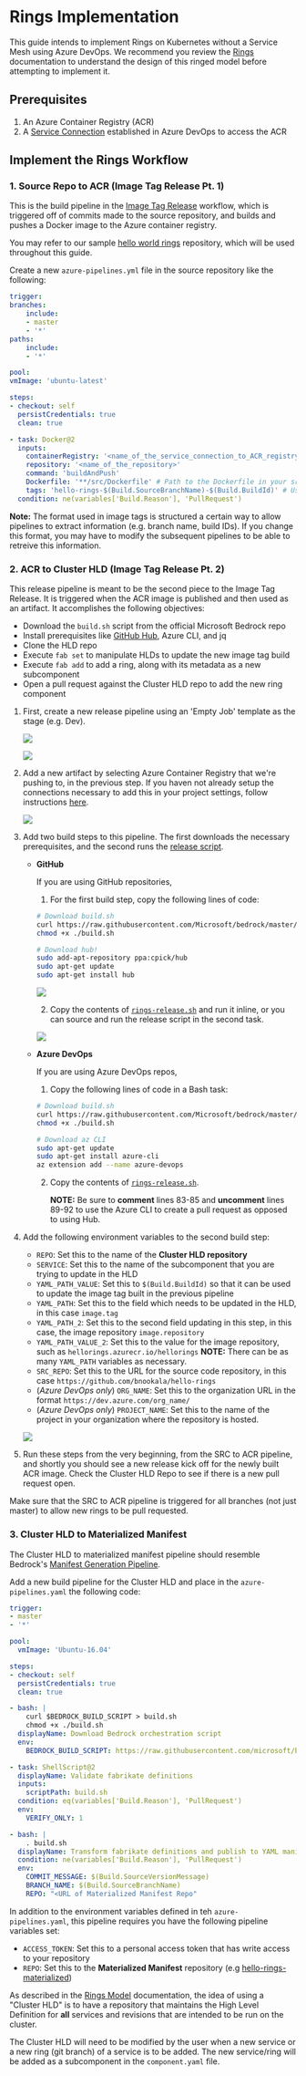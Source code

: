# Rings Implementation

This guide intends to implement Rings on Kubernetes without a Service Mesh using Azure DevOps. We recommend you review the [Rings](https://github.com/microsoft/bedrock-rings/blob/master/README.md) documentation to understand the design of this ringed model before attempting to implement it.

## Prerequisites

1. An Azure Container Registry (ACR)
2. A [Service Connection](https://docs.microsoft.com/en-us/azure/devops/pipelines/library/service-endpoints?view=azure-devops&tabs=yaml) established in Azure DevOps to access the ACR

## Implement the Rings Workflow

### 1. Source Repo to ACR (Image Tag Release Pt. 1)

This is the build pipeline in the [Image Tag Release](https://github.com/microsoft/bedrock/blob/master/gitops/azure-devops/ImageTagRelease.md) workflow, which is triggered off of commits made to the source repository, and builds and pushes a Docker image to the Azure container registry.

You may refer to our sample [hello world rings](https://github.com/bnookala/hello-rings) repository, which will be used throughout this guide.

Create a new `azure-pipelines.yml` file in the source repository like the following:

```yaml
trigger:
branches:
    include:
    - master
    - '*'
paths:
    include:
    - '*'

pool:
vmImage: 'ubuntu-latest'

steps:
- checkout: self
  persistCredentials: true
  clean: true

- task: Docker@2
  inputs:
    containerRegistry: '<name_of_the_service_connection_to_ACR_registry>'
    repository: '<name_of_the_repository>'
    command: 'buildAndPush'
    Dockerfile: '**/src/Dockerfile' # Path to the Dockerfile in your src repo
    tags: 'hello-rings-$(Build.SourceBranchName)-$(Build.BuildId)' # Use this format to have the tag name audit information forward for the next pipelines
  condition: ne(variables['Build.Reason'], 'PullRequest')
```

**Note:** The format used in image tags is structured a certain way to allow pipelines to extract information (e.g. branch name, build IDs). If you change this format, you may have to modify the subsequent pipelines to be able to retreive this information.

### 2. ACR to Cluster HLD (Image Tag Release Pt. 2)

This release pipeline is meant to be the second piece to the Image Tag Release. It is triggered when the ACR image is published and then used as an artifact. It accomplishes the following objectives:

- Download the `build.sh` script from the official Microsoft Bedrock repo
- Install prerequisites like [GitHub Hub](https://hub.github.com/), Azure CLI, and jq
- Clone the HLD repo
- Execute `fab set` to manipulate HLDs to update the new image tag build
- Execute `fab add` to add a ring, along with its metadata as a new subcomponent
- Open a pull request against the Cluster HLD repo to add the new ring component

1. First, create a new release pipeline using an 'Empty Job' template as the stage (e.g. Dev).

    ![](./../images/new_release_pipeline.png)

    ![](./../images/new_stage.png)

2. Add a new artifact by selecting Azure Container Registry that we're pushing to, in the previous step. If you haven not already setup the connections necessary to add this in your project settings, follow instructions [here](../azure-devops/ImageTagRelease.md#Create-a-service-connection-to-ACR).

    ![](./../images/artifact_acr.png)

3. Add two build steps to this pipeline. The first downloads the necessary prerequisites, and the second runs the [release script](https://github.com/microsoft/bedrock-rings/blob/master/rings-release.sh).

    - **GitHub**

        If you are using GitHub repositories,

        1. For the first build step, copy the following lines of code:

        ```sh
        # Download build.sh
        curl https://raw.githubusercontent.com/Microsoft/bedrock/master/gitops/azure-devops/build.sh > build.sh
        chmod +x ./build.sh

        # Download hub!
        sudo add-apt-repository ppa:cpick/hub
        sudo apt-get update
        sudo apt-get install hub
        ```

        ![](./../images/download_prereqs.png)

        2. Copy the contents of [`rings-release.sh`](https://github.com/microsoft/bedrock-rings/blob/master/rings-release.sh) and run it inline, or you can source and run the release script in the second task.

         ![](./../images/run_release.png)

    - **Azure DevOps**

        If you are using Azure DevOps repos,

        1. Copy the following lines of code in a Bash task:

        ```sh
        # Download build.sh
        curl https://raw.githubusercontent.com/Microsoft/bedrock/master/gitops/azure-devops/build.sh > build.sh
        chmod +x ./build.sh

        # Download az CLI
        sudo apt-get update
        sudo apt-get install azure-cli
        az extension add --name azure-devops
        ```

        2. Copy the contents of [`rings-release.sh`](https://github.com/microsoft/bedrock-rings/blob/master/rings-release.sh).

            **NOTE:** Be sure to **comment** lines 83-85 and **uncomment** lines 89-92 to use the Azure CLI to create a pull request as opposed to using Hub.

4. Add the following environment variables to the second build step:
   - `REPO`: Set this to the name of the **Cluster HLD repository**
   - `SERVICE`: Set this to the name of the subcomponent that you are trying to update in the HLD
   - `YAML_PATH_VALUE`: Set this to `$(Build.BuildId)` so that it can be used to update the image tag built in the previous pipeline
   - `YAML_PATH`: Set this to the field which needs to be updated in the HLD, in this case `image.tag`
   - `YAML_PATH_2`: Set this to the second field updating in this step, in this case, the image repository `image.repository`
   - `YAML_PATH_VALUE_2`: Set this to the value for the image repository, such as `hellorings.azurecr.io/hellorings`
   **NOTE:** There can be as many `YAML_PATH` variables as necessary.
   - `SRC_REPO`: Set this to the URL for the source code repository, in this case `https://github.com/bnookala/hello-rings`
   - (*Azure DevOps only*) `ORG_NAME`: Set this to the organization URL in the format `https://dev.azure.com/org_name/`
   - (*Azure DevOps only*) `PROJECT_NAME`: Set this to the name of the project in your organization where the repository is hosted.

    ![](./../images/env_variables.png)

5. Run these steps from the very beginning, from the SRC to ACR pipeline, and shortly you should see a new release kick off for the newly built ACR image. Check the Cluster HLD Repo to see if there is a new pull request open.

Make sure that the SRC to ACR pipeline is triggered for all branches (not just master) to allow new rings to be pull requested.

### 3. Cluster HLD to Materialized Manifest

The Cluster HLD to materialized manifest pipeline should resemble Bedrock's [Manifest Generation Pipeline](https://github.com/microsoft/bedrock/blob/master/gitops/azure-devops/ManifestGeneration.md).

Add a new build pipeline for the Cluster HLD and place in the `azure-pipelines.yaml` the following code:

```yaml
trigger:
- master
- '*'

pool:
  vmImage: 'Ubuntu-16.04'

steps:
- checkout: self
  persistCredentials: true
  clean: true

- bash: |
    curl $BEDROCK_BUILD_SCRIPT > build.sh
    chmod +x ./build.sh
  displayName: Download Bedrock orchestration script
  env:
    BEDROCK_BUILD_SCRIPT: https://raw.githubusercontent.com/microsoft/bedrock/master/gitops/azure-devops/build.sh

- task: ShellScript@2
  displayName: Validate fabrikate definitions
  inputs:
    scriptPath: build.sh
  condition: eq(variables['Build.Reason'], 'PullRequest')
  env:
    VERIFY_ONLY: 1

- bash: |
    . build.sh
  displayName: Transform fabrikate definitions and publish to YAML manifests to repo
  condition: ne(variables['Build.Reason'], 'PullRequest')
  env:
    COMMIT_MESSAGE: $(Build.SourceVersionMessage)
    BRANCH_NAME: $(Build.SourceBranchName)
    REPO: "<URL of Materialized Manifest Repo"
```

In addition to the environment variables defined in teh `azure-pipelines.yaml`, this pipeline requires you have the following pipeline variables set:

- `ACCESS_TOKEN`: Set this to a personal access token that has write access to your repository
- `REPO`: Set this to the **Materialized Manifest** repository (e.g [hello-rings-materialized](https://github.com/bnookala/hello-rings-materialized))

As described in the [Rings Model](https://github.com/microsoft/bedrock-rings/blob/master/README.md) documentation, the idea of using a "Cluster HLD" is to have a repository that maintains the High Level Definition for **all** services and revisions that are intended to be run on the cluster.

The Cluster HLD will need to be modified by the user when a new service or a new ring (git branch) of a service is to be added. The new service/ring will be added as a subcomponent in the `component.yaml` file.

